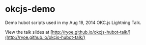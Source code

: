 okcjs-demo
==========

Demo hubot scripts used in my Aug 19, 2014 OKC.js Lightning Talk.

View the talk slides at [http://ryoe.github.io/okcjs-hubot-talk/](http://ryoe.github.io/okcjs-hubot-talk/)

